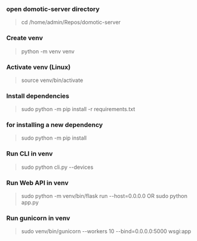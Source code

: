### open domotic-server directory
> cd /home/admin/Repos/domotic-server

### Create venv
> python -m venv venv

### Activate venv (Linux)
> source venv/bin/activate

### Install dependencies
> sudo python -m pip install -r requirements.txt

### for installing a new dependency
> sudo python -m pip install

### Run CLI in venv
> sudo python cli.py --devices

### Run Web API in venv
> sudo python -m venv/bin/flask run --host=0.0.0.0
OR
> sudo python app.py

### Run gunicorn in venv
> sudo venv/bin/gunicorn --workers 10 --bind=0.0.0.0:5000 wsgi:app
